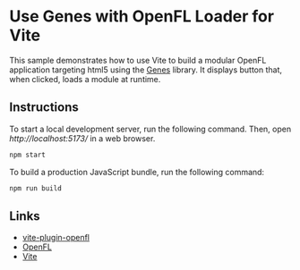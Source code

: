 # Use Genes with OpenFL Loader for Vite

This sample demonstrates how to use Vite to build a modular OpenFL application targeting html5 using the [Genes](https://lib.haxe.org/p/genes/) library. It displays button that, when clicked, loads a module at runtime.

## Instructions

To start a local development server, run the following command. Then, open _http://localhost:5173/_ in a web browser.

```sh
npm start
```

To build a production JavaScript bundle, run the following command:

```sh
npm run build
```

## Links

- [vite-plugin-openfl](https://github.com/feathersui/vite-plugin-openfl)
- [OpenFL](https://openfl.org)
- [Vite](http://vitejs.dev)

